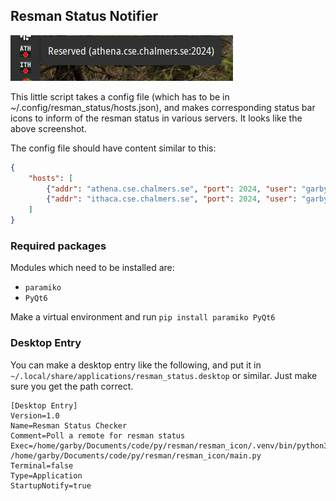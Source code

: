 ## Resman Status Notifier

![Example image](example.png)

This little script takes a config file (which has to be in ~/.config/resman_status/hosts.json), and makes corresponding status bar icons to inform of the resman status in various servers. It looks like the above screenshot.

The config file should have content similar to this:

```.json
{
    "hosts": [
        {"addr": "athena.cse.chalmers.se", "port": 2024, "user": "garby", "short_name": "ATH"},
        {"addr": "ithaca.cse.chalmers.se", "port": 2024, "user": "garby", "short_name": "ITH"}
    ]
}
```

### Required packages

Modules which need to be installed are:

 - `paramiko`
 - `PyQt6`

Make a virtual environment and run `pip install paramiko PyQt6`

### Desktop Entry

You can make a desktop entry like the following, and put it in `~/.local/share/applications/resman_status.desktop` or similar. Just make sure you get the path correct.

```
[Desktop Entry]
Version=1.0
Name=Resman Status Checker
Comment=Poll a remote for resman status
Exec=/home/garby/Documents/code/py/resman/resman_icon/.venv/bin/python3 /home/garby/Documents/code/py/resman/resman_icon/main.py
Terminal=false
Type=Application
StartupNotify=true
```
